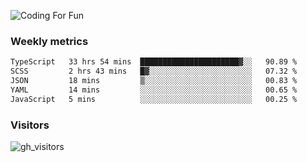 ![Coding For Fun](https://glitch-art.vercel.app/api/simple?word=<Rise%20/>)

### Weekly metrics

<!--START_SECTION:waka-->

```txt
TypeScript   33 hrs 54 mins  ██████████████████████▓░░   90.89 %
SCSS         2 hrs 43 mins   █▓░░░░░░░░░░░░░░░░░░░░░░░   07.32 %
JSON         18 mins         ▒░░░░░░░░░░░░░░░░░░░░░░░░   00.83 %
YAML         14 mins         ░░░░░░░░░░░░░░░░░░░░░░░░░   00.65 %
JavaScript   5 mins          ░░░░░░░░░░░░░░░░░░░░░░░░░   00.25 %
```

<!--END_SECTION:waka-->


### Visitors
![gh_visitors](https://profile-counter.glitch.me/okyiww/count.svg)